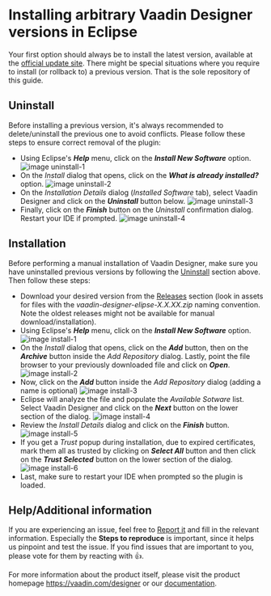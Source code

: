 # Installing arbitrary Vaadin Designer versions in Eclipse

Your first option should always be to install the latest version, available at the [official update site](https://vaadin.com/eclipse). There might be special situations where you require to install (or rollback to) a previous version. That is the sole repository of this guide.

## Uninstall
Before installing a previous version, it's always recommended to delete/uninstall the previous one to avoid conflicts. Please follow these steps to ensure correct removal of the plugin:

 - Using Eclipse's ***Help*** menu, click on the ***Install New Software*** option.  ![image uninstall-1](./screenshots/uninstall-1.png)
 - On the _Install_ dialog that opens, click on the ***What is already installed?*** option.  ![image uninstall-2](./screenshots/uninstall-2.png)
 - On the _Installation Details_ dialog (_Installed Software_ tab), select Vaadin Designer and click on the ***Uninstall*** button below.  ![image uninstall-3](./screenshots/uninstall-3.png)
 - Finally, click on the ***Finish*** button on the _Uninstall_ confirmation dialog. Restart your IDE if prompted.  ![image uninstall-4](./screenshots/uninstall-4.png)

## Installation
Before performing a manual installation of Vaadin Designer, make sure you have uninstalled previous versions by following the [Uninstall](#uninstall) section above. Then follow these steps:

 - Download your desired version from the [Releases](https://github.com/vaadin/designer/releases) section (look in assets for files with the _vaadin-designer-elipse-X.X.XX.zip_ naming convention. Note the oldest releases might not be available for manual download/installation).
 - Using Eclipse's ***Help*** menu, click on the ***Install New Software*** option.  ![image install-1](./screenshots/install-1.png)
 - On the _Install_ dialog that opens, click on the ***Add*** button, then on the ***Archive*** button inside the _Add Repository_ dialog. Lastly, point the file browser to your previously downloaded file and click on ***Open***.  ![image install-2](./screenshots/install-2.png)
 - Now, click on the ***Add*** button inside the _Add Repository_ dialog (adding a name is optional)  ![image install-3](./screenshots/install-3.png)
 - Eclipse will analyze the file and populate the _Available Sotware_ list. Select Vaadin Designer and click on the ***Next*** button on the lower section of the dialog.  ![image install-4](./screenshots/install-4.png)
 - Review the _Install Details_ dialog and click on the ***Finish*** button.  ![image install-5](./screenshots/install-5.png)
 - If you get a _Trust_ popup during installation, due to expired certificates, mark them all as trusted by clicking on ***Select All*** button and then click on the ***Trust Selected*** button on the lower section of the dialog.  ![image install-6](./screenshots/install-6.png)
 - Last, make sure to restart your IDE when prompted so the plugin is loaded.

## Help/Additional information
If you are experiencing an issue, feel free to [Report it](https://github.com/vaadin/designer/issues/new) and fill in the relevant information. Especially the **Steps to reproduce** is important, since it helps us pinpoint and test the issue. If you find issues that are important to you, please vote for them by reacting with :+1:.

For more information about the product itself, please visit the product homepage https://vaadin.com/designer or our [documentation](https://vaadin.com/docs/latest/tools/designer).
